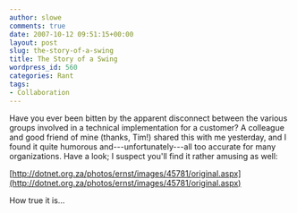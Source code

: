 ```yaml
---
author: slowe
comments: true
date: 2007-10-12 09:51:15+00:00
layout: post
slug: the-story-of-a-swing
title: The Story of a Swing
wordpress_id: 560
categories: Rant
tags:
- Collaboration
---
```


Have you ever been bitten by the apparent disconnect between the various groups involved in a technical implementation for a customer? A colleague and good friend of mine (thanks, Tim!) shared this with me yesterday, and I found it quite humorous and---unfortunately---all too accurate for many organizations. Have a look; I suspect you'll find it rather amusing as well:

[http://dotnet.org.za/photos/ernst/images/45781/original.aspx](http://dotnet.org.za/photos/ernst/images/45781/original.aspx)

How true it is...
